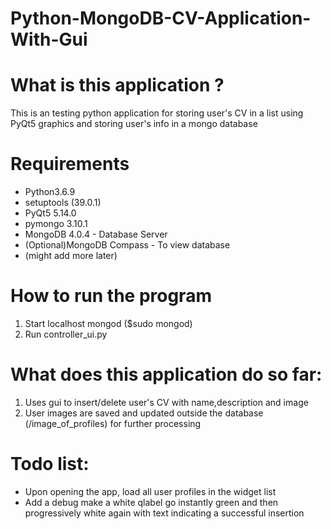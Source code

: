 # Python-MongoDB-CV-Application-With-Gui

# What is this application ?
This is an testing python application for storing user's CV in a list using PyQt5 graphics and storing user's info
in a mongo database

# Requirements
* Python3.6.9
* setuptools (39.0.1)
* PyQt5 5.14.0
* pymongo 3.10.1
* MongoDB 4.0.4 - Database Server
* (Optional)MongoDB Compass - To view database
* (might add more later)

# How to run the program
1. Start localhost mongod ($sudo mongod)
2. Run controller_ui.py

# What does this application do so far:
1. Uses gui to insert/delete user's CV with name,description and image
2. User images are saved and updated outside the database (/image_of_profiles) for further processing 

# Todo list: 
* Upon opening the app, load all user profiles in the widget list
* Add a debug  make a white qlabel go instantly green and then progressively white again
with text indicating a successful insertion